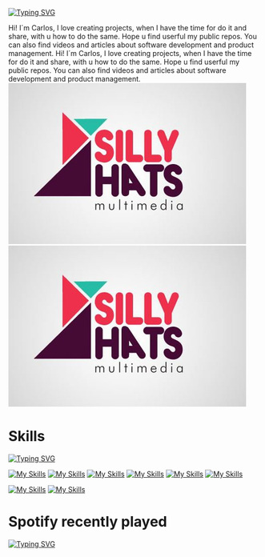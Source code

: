 [![Typing SVG](https://readme-typing-svg.herokuapp.com?font=Fira+Code&size=32&pause=1000&width=435&lines=Welcome+to+my+profile)](https://git.io/typing-svg)

Hi! I´m Carlos, I love creating projects, when I have the time for do it and share, with u how to do the same. Hope u find userful my public repos. You can also find videos and articles about software development and product management.
Hi! I´m Carlos, I love creating projects, when I have the time for do it and share, with u how to do the same. Hope u find userful my public repos. You can also find videos and articles about software development and product management.
![Alt text](https://github.com/1984hats/pereira-info/blob/main/logo_silly.jpg)
![Alt text](https://github.com/1984hats/pereira-info/blob/main/logo_silly.jpg)
# Skills

[![Typing SVG](https://readme-typing-svg.herokuapp.com?font=Fira+Code&size=32&pause=1000&width=435&lines=Skills)](https://git.io/typing-svg)

[![My Skills](https://skillicons.dev/icons?i=au,pr,ae,ps,ai,xd)](https://skillicons.dev)
[![My Skills](https://skillicons.dev/icons?i=au,pr,ae,ps,ai,xd)](https://skillicons.dev)
[![My Skills](https://skillicons.dev/icons?i=sketchup,unreal,unity,blender,arduino,mysql,mongodb)](https://skillicons.dev)
[![My Skills](https://skillicons.dev/icons?i=sketchup,unreal,unity,blender,arduino,mysql,mongodb)](https://skillicons.dev)
[![My Skills](https://skillicons.dev/icons?i=html,css,java,nodejs,py,php,r)](https://skillicons.dev)
[![My Skills](https://skillicons.dev/icons?i=html,css,java,nodejs,py,php,r)](https://skillicons.dev)


[![My Skills](https://skillicons.dev/icons?i=aws,react,bootstrap,vscode,gcp,ableton)](https://skillicons.dev)
[![My Skills](https://skillicons.dev/icons?i=aws,react,bootstrap,vscode,gcp,ableton)](https://skillicons.dev)


# Spotify recently played
[![Typing SVG](https://readme-typing-svg.herokuapp.com?font=Fira+Code&size=32&pause=1000&width=435&lines=Spotify+recently+played)](https://git.io/typing-svg)

